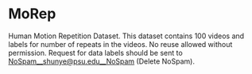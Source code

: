 # MoRep
Human Motion Repetition Dataset. This dataset contains 100 videos and labels for number of repeats in the videos.
No reuse allowed without permission. Request for data labels should be sent to NoSpam__shunye@psu.edu__NoSpam (Delete NoSpam).
